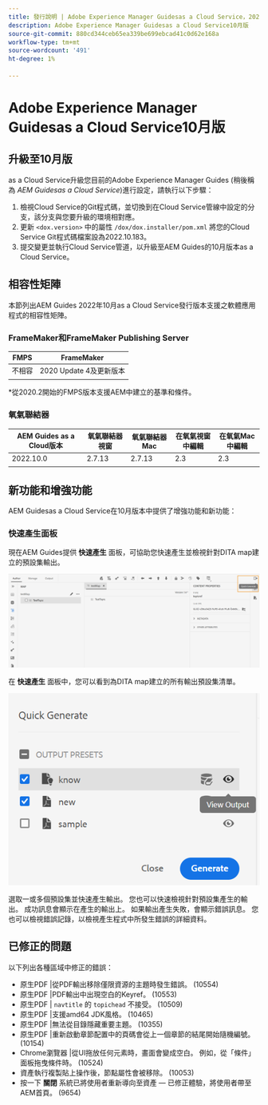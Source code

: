 ```yaml
---
title: 發行說明 | Adobe Experience Manager Guidesas a Cloud Service，2022年10月發行
description: Adobe Experience Manager Guidesas a Cloud Service10月版
source-git-commit: 880cd344ceb65ea339be699ebcad41c0d62e168a
workflow-type: tm+mt
source-wordcount: '491'
ht-degree: 1%

---
```


# Adobe Experience Manager Guidesas a Cloud Service10月版

## 升級至10月版

as a Cloud Service升級您目前的Adobe Experience Manager Guides (稍後稱為 *AEM Guidesas a Cloud Service*)進行設定，請執行以下步驟：
1. 檢視Cloud Service的Git程式碼，並切換到在Cloud Service管線中設定的分支，該分支與您要升級的環境相對應。
1. 更新 `<dox.version>` 中的屬性 `/dox/dox.installer/pom.xml` 將您的Cloud Service Git程式碼檔案設為2022.10.183。
1. 提交變更並執行Cloud Service管道，以升級至AEM Guides的10月版本as a Cloud Service。

## 相容性矩陣

本節列出AEM Guides 2022年10月as a Cloud Service發行版本支援之軟體應用程式的相容性矩陣。

### FrameMaker和FrameMaker Publishing Server

| FMPS | FrameMaker |
| --- | --- |
| 不相容 | 2020 Update 4及更新版本 |
| | |

*從2020.2開始的FMPS版本支援AEM中建立的基準和條件。

### 氧氣聯結器

| AEM Guides as a Cloud版本 | 氧氣聯結器視窗 | 氧氣聯結器Mac | 在氧氣視窗中編輯 | 在氧氣Mac中編輯 |
| --- | --- | --- | --- | --- |
| 2022.10.0 | 2.7.13 | 2.7.13 | 2.3 | 2.3 |
|  |  |  |  |


## 新功能和增強功能

AEM Guidesas a Cloud Service在10月版本中提供了增強功能和新功能：


### 快速產生面板

現在AEM Guides提供 **快速產生** 面板，可協助您快速產生並檢視針對DITA map建立的預設集輸出。

![「快速產生」圖示](assets/quick-generate-icon.png)

在 **快速產生** 面板中，您可以看到為DITA map建立的所有輸出預設集清單。

![快速產生面板](assets/quick-generate-panel.png)

選取一或多個預設集並快速產生輸出。 您也可以快速檢視針對預設集產生的輸出。 成功訊息會顯示在產生的輸出上。 如果輸出產生失敗，會顯示錯誤訊息。 您也可以檢視錯誤記錄，以檢視產生程式中所發生錯誤的詳細資料。


## 已修正的問題

以下列出各種區域中修正的錯誤：

* 原生PDF |從PDF輸出移除僅限資源的主題時發生錯誤。 (10554)
* 原生PDF |PDF輸出中出現空白的Keyref。 (10553)
* 原生PDF | `navtitle` 的 `topichead` 不接受。 (10509)
* 原生PDF |支援amd64 JDK風格。 (10465)
* 原生PDF |無法從目錄隱藏重要主題。 (10355)
* 原生PDF |重新啟動章節配置中的頁碼會從上一個章節的結尾開始隨機編號。 (10154)
* Chrome瀏覽器 |從UI拖放任何元素時，畫面會變成空白。 例如，從「條件」面板拖曳條件時。 (10524)
* 資產執行複製貼上操作後，節點屬性會被移除。 (10053)
* 按一下  **關閉** 系統已將使用者重新導向至資產 — 已修正體驗，將使用者帶至AEM首頁。 (9654)
